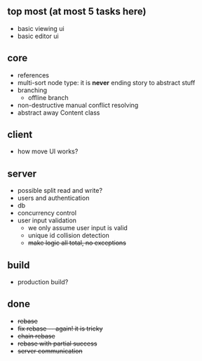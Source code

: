 

## top most (at most 5 tasks here)

* basic viewing ui
* basic editor ui


## core

* references
* multi-sort node type: it is **never** ending story to abstract stuff
* branching
    * offline branch
* non-destructive manual conflict resolving
* abstract away Content class

## client

* how move UI works?

## server

* possible split read and write?
* users and authentication
* db
* concurrency control
* user input validation
    * we only assume user input is valid
    * unique id collision detection
    * ~~make logic all total, no exceptions~~

## build

* production build?

## done

* ~~rebase~~
* ~~fix rebase -- again! it is tricky~~
* ~~chain rebase~~
* ~~rebase with partial success~~
* ~~server communication~~
